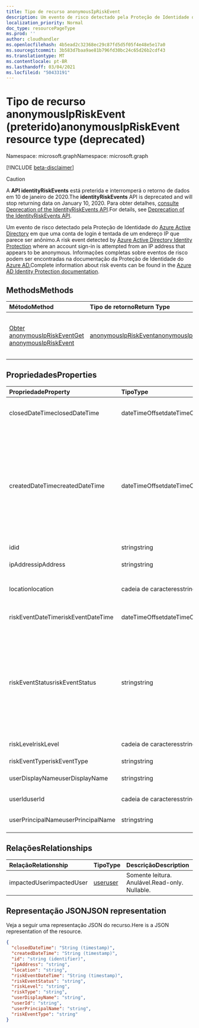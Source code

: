 ```yaml
---
title: Tipo de recurso anonymousIpRiskEvent
description: Um evento de risco detectado pela Proteção de Identidade do Azure Active Directory em que uma conta de login é tentada de um endereço IP que parece ser anônimo. Informações completas sobre eventos de risco podem ser encontradas na documentação da Proteção de Identidade do Azure AD.
localization_priority: Normal
doc_type: resourcePageType
ms.prod: ''
author: cloudhandler
ms.openlocfilehash: 4b5ead2c32368ec29c87fd5d5f05f4e48e5e17a0
ms.sourcegitcommit: 3b583d7baa9ae81b796fd30bc24c65d26b2cdf43
ms.translationtype: MT
ms.contentlocale: pt-BR
ms.lasthandoff: 03/04/2021
ms.locfileid: "50433191"
---
```

# <a name="anonymousipriskevent-resource-type-deprecated"></a><span data-ttu-id="43226-104">Tipo de recurso anonymousIpRiskEvent (preterido)</span><span class="sxs-lookup"><span data-stu-id="43226-104">anonymousIpRiskEvent resource type (deprecated)</span></span>

<span data-ttu-id="43226-105">Namespace: microsoft.graph</span><span class="sxs-lookup"><span data-stu-id="43226-105">Namespace: microsoft.graph</span></span>

[!INCLUDE [beta-disclaimer](../../includes/beta-disclaimer.md)]

>[!CAUTION]
><span data-ttu-id="43226-106">A **API identityRiskEvents** está preterida e interromperá o retorno de dados em 10 de janeiro de 2020.</span><span class="sxs-lookup"><span data-stu-id="43226-106">The **identityRiskEvents** API is deprecated and will stop returning data on January 10, 2020.</span></span> <span data-ttu-id="43226-107">Para obter detalhes, [consulte Deprecation of the IdentityRiskEvents API](https://developer.microsoft.com/office/blogs/deprecatation-of-the-identityriskevents-api/).</span><span class="sxs-lookup"><span data-stu-id="43226-107">For details, see [Deprecation of the IdentityRiskEvents API](https://developer.microsoft.com/office/blogs/deprecatation-of-the-identityriskevents-api/).</span></span>

<span data-ttu-id="43226-108">Um evento de risco detectado pela Proteção de Identidade do [Azure Active Directory](/azure/active-directory/identity-protection/overview-identity-protection) em que uma conta de login é tentada de um endereço IP que parece ser anônimo.</span><span class="sxs-lookup"><span data-stu-id="43226-108">A risk event detected by [Azure Active Directory Identity Protection](/azure/active-directory/identity-protection/overview-identity-protection) where an account sign-in is attempted from an IP address that appears to be anonymous.</span></span> <span data-ttu-id="43226-109">Informações completas sobre eventos de risco podem ser encontradas na documentação da Proteção de Identidade do [Azure AD.](/azure/active-directory/identity-protection/overview-identity-protection)</span><span class="sxs-lookup"><span data-stu-id="43226-109">Complete information about risk events can be found in the [Azure AD Identity Protection documentation](/azure/active-directory/identity-protection/overview-identity-protection).</span></span>


## <a name="methods"></a><span data-ttu-id="43226-110">Methods</span><span class="sxs-lookup"><span data-stu-id="43226-110">Methods</span></span>

| <span data-ttu-id="43226-111">Método</span><span class="sxs-lookup"><span data-stu-id="43226-111">Method</span></span>           | <span data-ttu-id="43226-112">Tipo de retorno</span><span class="sxs-lookup"><span data-stu-id="43226-112">Return Type</span></span>    |<span data-ttu-id="43226-113">Descrição</span><span class="sxs-lookup"><span data-stu-id="43226-113">Description</span></span>|
|:---------------|:--------|:----------|
|[<span data-ttu-id="43226-114">Obter anonymousIpRiskEvent</span><span class="sxs-lookup"><span data-stu-id="43226-114">Get anonymousIpRiskEvent</span></span>](../api/anonymousipriskevent-get.md) | [<span data-ttu-id="43226-115">anonymousIpRiskEvent</span><span class="sxs-lookup"><span data-stu-id="43226-115">anonymousIpRiskEvent</span></span>](anonymousipriskevent.md) |<span data-ttu-id="43226-116">Leia propriedades e relações do objeto anonymousIpRiskEvent.</span><span class="sxs-lookup"><span data-stu-id="43226-116">Read properties and relationships of anonymousIpRiskEvent object.</span></span>|

## <a name="properties"></a><span data-ttu-id="43226-117">Propriedades</span><span class="sxs-lookup"><span data-stu-id="43226-117">Properties</span></span>
| <span data-ttu-id="43226-118">Propriedade</span><span class="sxs-lookup"><span data-stu-id="43226-118">Property</span></span>     | <span data-ttu-id="43226-119">Tipo</span><span class="sxs-lookup"><span data-stu-id="43226-119">Type</span></span>   |<span data-ttu-id="43226-120">Descrição</span><span class="sxs-lookup"><span data-stu-id="43226-120">Description</span></span>|
|:---------------|:--------|:----------|
|<span data-ttu-id="43226-121">closedDateTime</span><span class="sxs-lookup"><span data-stu-id="43226-121">closedDateTime</span></span>|<span data-ttu-id="43226-122">dateTimeOffset</span><span class="sxs-lookup"><span data-stu-id="43226-122">dateTimeOffset</span></span>| <span data-ttu-id="43226-123">A data e a hora em que o evento de risco foi fechado</span><span class="sxs-lookup"><span data-stu-id="43226-123">The date and time that the risk event was closed</span></span>|
|<span data-ttu-id="43226-124">createdDateTime</span><span class="sxs-lookup"><span data-stu-id="43226-124">createdDateTime</span></span>|<span data-ttu-id="43226-125">dateTimeOffset</span><span class="sxs-lookup"><span data-stu-id="43226-125">dateTimeOffset</span></span>| <span data-ttu-id="43226-126">A data e a hora em que o evento de risco foi criado.</span><span class="sxs-lookup"><span data-stu-id="43226-126">The date and time that the risk event was created.</span></span> <span data-ttu-id="43226-127">Isso é sempre maior ou igual ao tempo de data do evento de risco em si.</span><span class="sxs-lookup"><span data-stu-id="43226-127">This is always greater than or equal to the datetime of the risk event itself.</span></span> <span data-ttu-id="43226-128">Essa é a propriedade correta a ser usada como filtro ao consultar eventos de risco.</span><span class="sxs-lookup"><span data-stu-id="43226-128">This is the correct property to use as a filter when querying risk events.</span></span>|
|<span data-ttu-id="43226-129">id</span><span class="sxs-lookup"><span data-stu-id="43226-129">id</span></span>|<span data-ttu-id="43226-130">string</span><span class="sxs-lookup"><span data-stu-id="43226-130">string</span></span>| <span data-ttu-id="43226-131">Somente leitura</span><span class="sxs-lookup"><span data-stu-id="43226-131">Read-only</span></span>|
|<span data-ttu-id="43226-132">ipAddress</span><span class="sxs-lookup"><span data-stu-id="43226-132">ipAddress</span></span>|<span data-ttu-id="43226-133">string</span><span class="sxs-lookup"><span data-stu-id="43226-133">string</span></span>| <span data-ttu-id="43226-134">O endereço IP da assinatura</span><span class="sxs-lookup"><span data-stu-id="43226-134">The IP address of the sign-in</span></span>|
|<span data-ttu-id="43226-135">location</span><span class="sxs-lookup"><span data-stu-id="43226-135">location</span></span>|<span data-ttu-id="43226-136">cadeia de caracteres</span><span class="sxs-lookup"><span data-stu-id="43226-136">string</span></span>| <span data-ttu-id="43226-137">O local anexado ao endereço IP da login</span><span class="sxs-lookup"><span data-stu-id="43226-137">The location attached to the IP address of the sign-in</span></span>|
|<span data-ttu-id="43226-138">riskEventDateTime</span><span class="sxs-lookup"><span data-stu-id="43226-138">riskEventDateTime</span></span>|<span data-ttu-id="43226-139">dateTimeOffset</span><span class="sxs-lookup"><span data-stu-id="43226-139">dateTimeOffset</span></span>| <span data-ttu-id="43226-140">A data e a hora em que o evento de risco ocorreu</span><span class="sxs-lookup"><span data-stu-id="43226-140">The date and time when the risk event occurred</span></span>|
|<span data-ttu-id="43226-141">riskEventStatus</span><span class="sxs-lookup"><span data-stu-id="43226-141">riskEventStatus</span></span>|<span data-ttu-id="43226-142">string</span><span class="sxs-lookup"><span data-stu-id="43226-142">string</span></span>| <span data-ttu-id="43226-143">Os valores possíveis são: `active`, `remediated`, `dismissedAsFixed`, `dismissedAsFalsePositive`, `dismissedAsIgnore`, `loginBlocked`, `closedMfaAuto`, `closedMultipleReasons`.</span><span class="sxs-lookup"><span data-stu-id="43226-143">Possible values are: `active`, `remediated`, `dismissedAsFixed`, `dismissedAsFalsePositive`, `dismissedAsIgnore`, `loginBlocked`, `closedMfaAuto`, `closedMultipleReasons`.</span></span>|
|<span data-ttu-id="43226-144">riskLevel</span><span class="sxs-lookup"><span data-stu-id="43226-144">riskLevel</span></span>|<span data-ttu-id="43226-145">cadeia de caracteres</span><span class="sxs-lookup"><span data-stu-id="43226-145">string</span></span>| <span data-ttu-id="43226-146">Os valores possíveis são: `low`, `medium`, `high`.</span><span class="sxs-lookup"><span data-stu-id="43226-146">Possible values are: `low`, `medium`, `high`.</span></span>|
|<span data-ttu-id="43226-147">riskEventType</span><span class="sxs-lookup"><span data-stu-id="43226-147">riskEventType</span></span>|<span data-ttu-id="43226-148">string</span><span class="sxs-lookup"><span data-stu-id="43226-148">string</span></span>| <span data-ttu-id="43226-149">O tipo de risco</span><span class="sxs-lookup"><span data-stu-id="43226-149">The type of risk</span></span>|
|<span data-ttu-id="43226-150">userDisplayName</span><span class="sxs-lookup"><span data-stu-id="43226-150">userDisplayName</span></span>|<span data-ttu-id="43226-151">string</span><span class="sxs-lookup"><span data-stu-id="43226-151">string</span></span>| <span data-ttu-id="43226-152">O nome do usuário em risco</span><span class="sxs-lookup"><span data-stu-id="43226-152">The name of the user at risk</span></span>|
|<span data-ttu-id="43226-153">userId</span><span class="sxs-lookup"><span data-stu-id="43226-153">userId</span></span>|<span data-ttu-id="43226-154">cadeia de caracteres</span><span class="sxs-lookup"><span data-stu-id="43226-154">string</span></span>| <span data-ttu-id="43226-155">A id do usuário em risco</span><span class="sxs-lookup"><span data-stu-id="43226-155">The id of the user at risk</span></span>|
|<span data-ttu-id="43226-156">userPrincipalName</span><span class="sxs-lookup"><span data-stu-id="43226-156">userPrincipalName</span></span>|<span data-ttu-id="43226-157">string</span><span class="sxs-lookup"><span data-stu-id="43226-157">string</span></span>| <span data-ttu-id="43226-158">O nome principal do usuário em risco</span><span class="sxs-lookup"><span data-stu-id="43226-158">The user principal name of the user at risk</span></span>|

## <a name="relationships"></a><span data-ttu-id="43226-159">Relações</span><span class="sxs-lookup"><span data-stu-id="43226-159">Relationships</span></span>
| <span data-ttu-id="43226-160">Relação</span><span class="sxs-lookup"><span data-stu-id="43226-160">Relationship</span></span> | <span data-ttu-id="43226-161">Tipo</span><span class="sxs-lookup"><span data-stu-id="43226-161">Type</span></span>   |<span data-ttu-id="43226-162">Descrição</span><span class="sxs-lookup"><span data-stu-id="43226-162">Description</span></span>|
|:---------------|:--------|:----------|
|<span data-ttu-id="43226-163">impactedUser</span><span class="sxs-lookup"><span data-stu-id="43226-163">impactedUser</span></span>|[<span data-ttu-id="43226-164">user</span><span class="sxs-lookup"><span data-stu-id="43226-164">user</span></span>](user.md)| <span data-ttu-id="43226-p105">Somente leitura. Anulável.</span><span class="sxs-lookup"><span data-stu-id="43226-p105">Read-only. Nullable.</span></span>|

## <a name="json-representation"></a><span data-ttu-id="43226-167">Representação JSON</span><span class="sxs-lookup"><span data-stu-id="43226-167">JSON representation</span></span>

<span data-ttu-id="43226-168">Veja a seguir uma representação JSON do recurso.</span><span class="sxs-lookup"><span data-stu-id="43226-168">Here is a JSON representation of the resource.</span></span>

<!-- {
  "blockType": "resource",
  "optionalProperties": [

  ],
   "baseType":"microsoft.graph.locatedRiskEvent",
  "@odata.type": "microsoft.graph.anonymousIpRiskEvent"
}-->

```json
{
  "closedDateTime": "String (timestamp)",
  "createdDateTime": "String (timestamp)",
  "id": "string (identifier)",
  "ipAddress": "string",
  "location": "string",
  "riskEventDateTime": "String (timestamp)",
  "riskEventStatus": "string",
  "riskLevel": "string",
  "riskType": "string",
  "userDisplayName": "string",
  "userId": "string",
  "userPrincipalName": "string",
  "riskEventType": "string"
}

```

<!-- uuid: 8fcb5dbc-d5aa-4681-8e31-b001d5168d79
2015-10-25 14:57:30 UTC -->
<!--
{
  "type": "#page.annotation",
  "description": "anonymousIpRiskEvent resource",
  "keywords": "",
  "section": "documentation",
  "tocPath": "",
  "suppressions": []
}
-->

